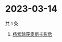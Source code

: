 # 2023-03-14

共 1 条

<!-- BEGIN ZHIHUSEARCH -->
<!-- 最后更新时间 Tue Mar 14 2023 00:28:03 GMT+0800 (China Standard Time) -->
1. [杨紫琼获奥斯卡影后](https://www.zhihu.com/search?q=杨紫琼获奥斯卡影后)
<!-- END ZHIHUSEARCH -->
